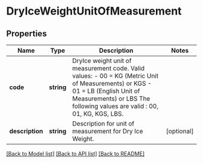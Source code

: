 # DryIceWeightUnitOfMeasurement

## Properties
Name | Type | Description | Notes
------------ | ------------- | ------------- | -------------
**code** | **string** | DryIce weight unit of measurement code. Valid values: - 00 &#x3D; KG (Metric Unit of Measurements) or KGS - 01 &#x3D; LB (English Unit of Measurements) or LBS  The following values are valid : 00, 01, KG, KGS, LBS. | 
**description** | **string** | Description for unit of measurement for Dry Ice Weight. | [optional] 

[[Back to Model list]](../../README.md#documentation-for-models) [[Back to API list]](../../README.md#documentation-for-api-endpoints) [[Back to README]](../../README.md)

